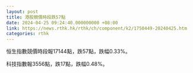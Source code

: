 ```yaml
---
layout: post
title: 港股競價時段跌57點
date: 2024-04-25 09:24:40.000000000 +08:00
link: https://news.rthk.hk/rthk/ch/component/k2/1750449-20240425.htm
categories: rthk
---
```


恒生指數競價時段報17144點，跌57點，跌幅0.33%。

科技指數報3556點，跌17點，跌幅0.48%。
